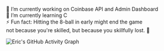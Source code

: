 
🔭 I’m currently working on Coinbase API and Admin Dashboard  
🌱 I’m currently learning C  
⚡ Fun fact: Hitting the 8-ball in early might end the game  
not because you're skilled, but because you skillfully lost. 🎱


![Eric's GitHub Activity Graph](https://github-readme-activity-graph.vercel.app/graph?username=E-kigai&bg_color=ffffff&color=000000&line=ff5733&point=33ff57&area=true&hide_border=true)
